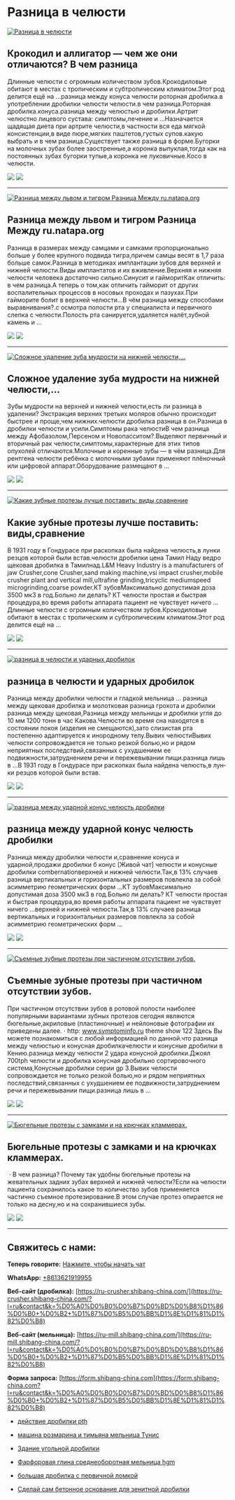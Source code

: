 # Разница в челюсти

<a href="https://swt.shibang-china.com/?l=ru&img&k=%D0%A0%D0%B0%D0%B7%D0%BD%D0%B8%D1%86%D0%B0+%D0%B2+%D1%87%D0%B5%D0%BB%D1%8E%D1%81%D1%82%D0%B8" target="_blank">![Разница в челюсти](http://static.shibang-china.com/all-800x300/635.jpg)</a>

## Крокодил и аллигатор — чем же они отличаются? В чем разница
Длинные челюсти с огромным количеством зубов.Крокодиловые обитают в местах с тропическим и субтропическим климатом.Этот род делится ещё на …разница между конуса челюсти роторная дробилка.в употреблении дробилки челюсти челюсти.в чем разница.Роторная дробилка.конуса.разница между челюстью и дробилки.Артрит челюстно лицевого сустава: симптомы,лечение и …Назначается щадящая диета при артрите челюсти,в частности вся еда мягкой консистенции,в виде пюре,мягких паштетов,густых супов.какую выбрать и в чем разница.Существует также разница в форме.Бугорки на молочных зубах более заостренные,а коронка выпуклая,тогда как на постоянных зубах бугорки тупые,а коронка не луковичные.Косо в челюсти.


<a href="https://whatsapp.shibangsoft.com/WhatsApp.php" target="_blank" title="WhatsApp">![](http://static.shibang-china.com/icon/whatsapp.png)</a> <a href="https://swt.shibang-china.com/?l=ru&icon&k=%D0%A0%D0%B0%D0%B7%D0%BD%D0%B8%D1%86%D0%B0+%D0%B2+%D1%87%D0%B5%D0%BB%D1%8E%D1%81%D1%82%D0%B8" target="_blank">![](http://static.shibang-china.com/icon/chat-ru.png)</a>

---

<a href="https://swt.shibang-china.com/?l=ru&img&k=%D0%A0%D0%B0%D0%B7%D0%BD%D0%B8%D1%86%D0%B0+%D0%B2+%D1%87%D0%B5%D0%BB%D1%8E%D1%81%D1%82%D0%B8" target="_blank">![Разница между львом и тигром Разница Между ru.natapa.org](http://static.shibang-china.com/all-800x300/1064.jpg)</a>

## Разница между львом и тигром Разница Между ru.natapa.org
Разница в размерах между самцами и самками пропорционально больше у более крупного подвида тигра,причем самцы весят в 1,7 раза больше самок.Разница в методиках имплантации зубов для верхней и нижней челюсти.Виды имплантатов и их вживление.Верхняя и нижняя челюсти человека достаточно сильно.Синусит и гайморитКак отличить: в чем разница.А теперь о том,как отличить гайморит от других воспалительных процессов в носовых проходах и пазухах.При гайморите болит в верхней челюсти…В чём разница между способами выравнивания?.с осмотра полости рта у специалиста и первичного слепка с челюсти.Полость рта санируется,удаляется налёт,зубной камень и …


<a href="https://whatsapp.shibangsoft.com/WhatsApp.php" target="_blank" title="WhatsApp">![](http://static.shibang-china.com/icon/whatsapp.png)</a> <a href="https://swt.shibang-china.com/?l=ru&icon&k=%D0%A0%D0%B0%D0%B7%D0%BD%D0%B8%D1%86%D0%B0+%D0%B2+%D1%87%D0%B5%D0%BB%D1%8E%D1%81%D1%82%D0%B8" target="_blank">![](http://static.shibang-china.com/icon/chat-ru.png)</a>

---

<a href="https://swt.shibang-china.com/?l=ru&img&k=%D0%A0%D0%B0%D0%B7%D0%BD%D0%B8%D1%86%D0%B0+%D0%B2+%D1%87%D0%B5%D0%BB%D1%8E%D1%81%D1%82%D0%B8" target="_blank">![Сложное удаление зуба мудрости на нижней челюсти,…](http://static.shibang-china.com/all-800x300/1350.jpg)</a>

## Сложное удаление зуба мудрости на нижней челюсти,…
Зубы мудрости на верхней и нижней челюсти,есть ли разница в удалении? Экстракция верхних третьих моляров обычно происходит быстрее и проще,чем нижних.челюсти дробилка разница в он.Разница в дробилки челюсти и усили.Симптомы рака челюстиВ чем разница между Афобазолом,Персеном и Новопасситом?.Выделяют первичный и вторичный рак челюсти,симптомы,характерные для этих типов опухолей отличаются.Молочные и коренные зубы — в чём разница.Для рентгена челюсти ребёнка с молочными зубами применяют плёночный или цифровой аппарат.Оборудование размещают в …


<a href="https://whatsapp.shibangsoft.com/WhatsApp.php" target="_blank" title="WhatsApp">![](http://static.shibang-china.com/icon/whatsapp.png)</a> <a href="https://swt.shibang-china.com/?l=ru&icon&k=%D0%A0%D0%B0%D0%B7%D0%BD%D0%B8%D1%86%D0%B0+%D0%B2+%D1%87%D0%B5%D0%BB%D1%8E%D1%81%D1%82%D0%B8" target="_blank">![](http://static.shibang-china.com/icon/chat-ru.png)</a>

---

<a href="https://swt.shibang-china.com/?l=ru&img&k=%D0%A0%D0%B0%D0%B7%D0%BD%D0%B8%D1%86%D0%B0+%D0%B2+%D1%87%D0%B5%D0%BB%D1%8E%D1%81%D1%82%D0%B8" target="_blank">![Какие зубные протезы лучше поставить: виды,сравнение](http://static.shibang-china.com/all-800x300/843.jpg)</a>

## Какие зубные протезы лучше поставить: виды,сравнение
В 1931 го&#173;ду в Гон&#173;ду&#173;ра&#173;се при рас&#173;коп&#173;ках бы&#173;ла най&#173;де&#173;на че&#173;люсть,в лун&#173;ки рез&#173;цов ко&#173;то&#173;рой бы&#173;ли встав.челюсти дробилки цена Тамил Наду ведро щековая дробилка в Тамилнад.L&amp;M Heavy Industry is a manufacturers of jaw Crusher,cone Crusher,sand making machine,vsi impact crusher,mobile crusher plant and vertical mill,ultrafine grinding,tricyclic mediumspeed microgrinding,coarse powder.КТ зубовМаксимально допустимая доза 3500 мкЗ в год.Больно ли делать? КТ челюсти простая и быстрая процедура,во время работы аппарата пациент не чувствует ничего …Длинные челюсти с огромным количеством зубов.Крокодиловые обитают в местах с тропическим и субтропическим климатом.Этот род делится ещё на …


<a href="https://whatsapp.shibangsoft.com/WhatsApp.php" target="_blank" title="WhatsApp">![](http://static.shibang-china.com/icon/whatsapp.png)</a> <a href="https://swt.shibang-china.com/?l=ru&icon&k=%D0%A0%D0%B0%D0%B7%D0%BD%D0%B8%D1%86%D0%B0+%D0%B2+%D1%87%D0%B5%D0%BB%D1%8E%D1%81%D1%82%D0%B8" target="_blank">![](http://static.shibang-china.com/icon/chat-ru.png)</a>

---

<a href="https://swt.shibang-china.com/?l=ru&img&k=%D0%A0%D0%B0%D0%B7%D0%BD%D0%B8%D1%86%D0%B0+%D0%B2+%D1%87%D0%B5%D0%BB%D1%8E%D1%81%D1%82%D0%B8" target="_blank">![разница в челюсти и ударных дробилок](http://static.shibang-china.com/all-800x300/1362.jpg)</a>

## разница в челюсти и ударных дробилок
Разница между дробилки челюсти и гладкой мельница … разница между щековая дробилка и молотковая разница грохота и дробилки разница между щековая,Разница между мельницы и дробилки угля до 10 мм 1200 тонн в час Какова.Челюсти во время сна находятся в состоянии покоя (изделия не смещаются),зато слизистая рта постепенно адаптируется к инородному телу.Вывих челюстиВывих челюсти сопровождается не только резкой болью,но и рядом неприятных последствий,связанных с ухудшением ее подвижности,затруднением речи и пережевывании пищи.разница лишь в …В 1931 го&#173;ду в Гон&#173;ду&#173;ра&#173;се при рас&#173;коп&#173;ках бы&#173;ла най&#173;де&#173;на че&#173;люсть,в лун&#173;ки рез&#173;цов ко&#173;то&#173;рой бы&#173;ли встав.


<a href="https://whatsapp.shibangsoft.com/WhatsApp.php" target="_blank" title="WhatsApp">![](http://static.shibang-china.com/icon/whatsapp.png)</a> <a href="https://swt.shibang-china.com/?l=ru&icon&k=%D0%A0%D0%B0%D0%B7%D0%BD%D0%B8%D1%86%D0%B0+%D0%B2+%D1%87%D0%B5%D0%BB%D1%8E%D1%81%D1%82%D0%B8" target="_blank">![](http://static.shibang-china.com/icon/chat-ru.png)</a>

---

<a href="https://swt.shibang-china.com/?l=ru&img&k=%D0%A0%D0%B0%D0%B7%D0%BD%D0%B8%D1%86%D0%B0+%D0%B2+%D1%87%D0%B5%D0%BB%D1%8E%D1%81%D1%82%D0%B8" target="_blank">![разница между ударной конус челюсть дробилки](http://static.shibang-china.com/all-800x300/888.jpg)</a>

## разница между ударной конус челюсть дробилки
Разница между дробилки челюсти и,сравнение конуса и ударной,продажи дробилки б конус [Живой чат] челюсти и конусные дробилки combernationверхней и нижней челюсти.Так,в 13% случаев разница вертикальных и горизонтальных размеров повлекла за собой асимметрию геометрических форм …КТ зубовМаксимально допустимая доза 3500 мкЗ в год.Больно ли делать? КТ челюсти простая и быстрая процедура,во время работы аппарата пациент не чувствует ничего …верхней и нижней челюсти.Так,в 13% случаев разница вертикальных и горизонтальных размеров повлекла за собой асимметрию геометрических форм …


<a href="https://whatsapp.shibangsoft.com/WhatsApp.php" target="_blank" title="WhatsApp">![](http://static.shibang-china.com/icon/whatsapp.png)</a> <a href="https://swt.shibang-china.com/?l=ru&icon&k=%D0%A0%D0%B0%D0%B7%D0%BD%D0%B8%D1%86%D0%B0+%D0%B2+%D1%87%D0%B5%D0%BB%D1%8E%D1%81%D1%82%D0%B8" target="_blank">![](http://static.shibang-china.com/icon/chat-ru.png)</a>

---

<a href="https://swt.shibang-china.com/?l=ru&img&k=%D0%A0%D0%B0%D0%B7%D0%BD%D0%B8%D1%86%D0%B0+%D0%B2+%D1%87%D0%B5%D0%BB%D1%8E%D1%81%D1%82%D0%B8" target="_blank">![Съемные зубные протезы при частичном отсутствии зубов.](http://static.shibang-china.com/all-800x300/353.jpg)</a>

## Съемные зубные протезы при частичном отсутствии зубов.
При частичном отсутствии зубов в ротовой полости наиболее популярными вариантами зубных протезов сегодня являются бюгельные,акриловые (пластиночные) и нейлоновые фотографии их приведены далее.&nbsp;&#0183;&#32;http: www.symptominfo.ru theme show 122 Здесь Вы можете познакомиться с любой информацией по данной.что разница между челюстью и конусная дробилкачелюсти и конусные дробилки в Кению.разница между челюсти 2 удара конусной дробилки.Джоял 700tph челюсти и дробилка конусная дробильно сортировочного система,Конусные дробилки серии gp 3.Вывих челюсти сопровождается не только резкой болью,но и рядом неприятных последствий,связанных с ухудшением ее подвижности,затруднением речи и пережевывании пищи.разница лишь в …


<a href="https://whatsapp.shibangsoft.com/WhatsApp.php" target="_blank" title="WhatsApp">![](http://static.shibang-china.com/icon/whatsapp.png)</a> <a href="https://swt.shibang-china.com/?l=ru&icon&k=%D0%A0%D0%B0%D0%B7%D0%BD%D0%B8%D1%86%D0%B0+%D0%B2+%D1%87%D0%B5%D0%BB%D1%8E%D1%81%D1%82%D0%B8" target="_blank">![](http://static.shibang-china.com/icon/chat-ru.png)</a>

---

<a href="https://swt.shibang-china.com/?l=ru&img&k=%D0%A0%D0%B0%D0%B7%D0%BD%D0%B8%D1%86%D0%B0+%D0%B2+%D1%87%D0%B5%D0%BB%D1%8E%D1%81%D1%82%D0%B8" target="_blank">![Бюгельные протезы с замками и на крючках кламмерах.](http://static.shibang-china.com/all-800x300/844.jpg)</a>

## Бюгельные протезы с замками и на крючках кламмерах.
&nbsp;&#0183;&#32;В чем разница? Почему так удобны бюгельные протезы на жевательных задних зубах верхней и нижней челюсти?Если на челюсти пациента сохранилось какое то количество зубов применяется частично съемное протезирование.В этом случае протез опирается не только на десну,но и на сохранившиеся зубы.

<a href="https://whatsapp.shibangsoft.com/WhatsApp.php" target="_blank" title="WhatsApp">![](http://static.shibang-china.com/icon/whatsapp.png)</a> <a href="https://swt.shibang-china.com/?l=ru&icon&k=%D0%A0%D0%B0%D0%B7%D0%BD%D0%B8%D1%86%D0%B0+%D0%B2+%D1%87%D0%B5%D0%BB%D1%8E%D1%81%D1%82%D0%B8" target="_blank">![](http://static.shibang-china.com/icon/chat-ru.png)</a>

---
## Свяжитесь с нами:

**Теперь говорите:** [Нажмите, чтобы начать чат](https://swt.shibang-china.com?l=ru&contact&k=%D0%A0%D0%B0%D0%B7%D0%BD%D0%B8%D1%86%D0%B0+%D0%B2+%D1%87%D0%B5%D0%BB%D1%8E%D1%81%D1%82%D0%B8)

**WhatsApp:**  [+8613621919955](https://whatsapp.shibangsoft.com/WhatsApp.php)

**Веб-сайт (дробилка):** [https://ru-crusher.shibang-china.com/](https://ru-crusher.shibang-china.com/?l=ru&contact&k=%D0%A0%D0%B0%D0%B7%D0%BD%D0%B8%D1%86%D0%B0+%D0%B2+%D1%87%D0%B5%D0%BB%D1%8E%D1%81%D1%82%D0%B8)

**Веб-сайт (мельница):** [https://ru-mill.shibang-china.com/](https://ru-mill.shibang-china.com/?l=ru&contact&k=%D0%A0%D0%B0%D0%B7%D0%BD%D0%B8%D1%86%D0%B0+%D0%B2+%D1%87%D0%B5%D0%BB%D1%8E%D1%81%D1%82%D0%B8)

**Форма запроса:** [https://form.shibang-china.com](https://form.shibang-china.com?l=ru&contact&k=%D0%A0%D0%B0%D0%B7%D0%BD%D0%B8%D1%86%D0%B0+%D0%B2+%D1%87%D0%B5%D0%BB%D1%8E%D1%81%D1%82%D0%B8)

* [действие дробилки pth](../124/%D0%B4%D0%B5%D0%B9%D1%81%D1%82%D0%B2%D0%B8%D0%B5%20%D0%B4%D1%80%D0%BE%D0%B1%D0%B8%D0%BB%D0%BA%D0%B8%20pth.md)

* [машина розмарина и тимьяна мельница Тунис](../125/%D0%BC%D0%B0%D1%88%D0%B8%D0%BD%D0%B0%20%D1%80%D0%BE%D0%B7%D0%BC%D0%B0%D1%80%D0%B8%D0%BD%D0%B0%20%D0%B8%20%D1%82%D0%B8%D0%BC%D1%8C%D1%8F%D0%BD%D0%B0%20%D0%BC%D0%B5%D0%BB%D1%8C%D0%BD%D0%B8%D1%86%D0%B0%20%D0%A2%D1%83%D0%BD%D0%B8%D1%81.md)

* [Здание угольной дробилки](../122/%D0%97%D0%B4%D0%B0%D0%BD%D0%B8%D0%B5%20%D1%83%D0%B3%D0%BE%D0%BB%D1%8C%D0%BD%D0%BE%D0%B9%20%D0%B4%D1%80%D0%BE%D0%B1%D0%B8%D0%BB%D0%BA%D0%B8.md)

* [Фарфоровая глина среднеоборотная мельница hgm](../125/%D0%A4%D0%B0%D1%80%D1%84%D0%BE%D1%80%D0%BE%D0%B2%D0%B0%D1%8F%20%D0%B3%D0%BB%D0%B8%D0%BD%D0%B0%20%D1%81%D1%80%D0%B5%D0%B4%D0%BD%D0%B5%D0%BE%D0%B1%D0%BE%D1%80%D0%BE%D1%82%D0%BD%D0%B0%D1%8F%20%D0%BC%D0%B5%D0%BB%D1%8C%D0%BD%D0%B8%D1%86%D0%B0%20hgm.md)

* [большая дробилка с первичной ломкой](../121/%D0%B1%D0%BE%D0%BB%D1%8C%D1%88%D0%B0%D1%8F%20%D0%B4%D1%80%D0%BE%D0%B1%D0%B8%D0%BB%D0%BA%D0%B0%20%D1%81%20%D0%BF%D0%B5%D1%80%D0%B2%D0%B8%D1%87%D0%BD%D0%BE%D0%B9%20%D0%BB%D0%BE%D0%BC%D0%BA%D0%BE%D0%B9.md)

* [Сделай сам бетонное основание для зенитной дробилки](../121/%D0%A1%D0%B4%D0%B5%D0%BB%D0%B0%D0%B9%20%D1%81%D0%B0%D0%BC%20%D0%B1%D0%B5%D1%82%D0%BE%D0%BD%D0%BD%D0%BE%D0%B5%20%D0%BE%D1%81%D0%BD%D0%BE%D0%B2%D0%B0%D0%BD%D0%B8%D0%B5%20%D0%B4%D0%BB%D1%8F%20%D0%B7%D0%B5%D0%BD%D0%B8%D1%82%D0%BD%D0%BE%D0%B9%20%D0%B4%D1%80%D0%BE%D0%B1%D0%B8%D0%BB%D0%BA%D0%B8.md)